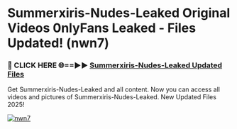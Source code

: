 # Summerxiris-Nudes-Leaked Original Videos 0nlyFans Leaked - Files Updated! (nwn7)

<h3>🔴 CLICK HERE 🌐==►► <a href="https://tinyurl.com/5h6xmrr3" rel="nofollow">Summerxiris-Nudes-Leaked Updated Files</a></h3>

Get Summerxiris-Nudes-Leaked and all content. Now you can access all videos and pictures of Summerxiris-Nudes-Leaked. New Updated Files 2025!

[![nwn7](https://i.imgur.com/KVD873Z.gif)](https://tinyurl.com/5h6xmrr3)
